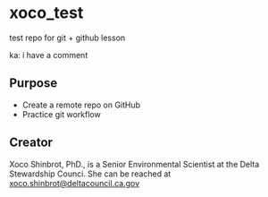 # xoco_test

test repo for git + github lesson

ka: i have a comment

## Purpose

-   Create a remote repo on GitHub
-   Practice git workflow

## Creator

Xoco Shinbrot, PhD., is a Senior Environmental Scientist at the Delta Stewardship Counci. She can be reached at [xoco.shinbrot\@deltacouncil.ca.gov](mailto:xoco.shinbrot@deltacouncil@deltacouncil.ca.gov)


